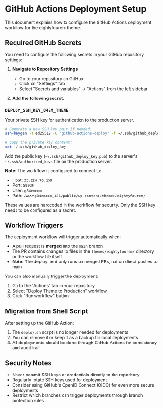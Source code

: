 # GitHub Actions Deployment Setup

This document explains how to configure the GitHub Actions deployment workflow for the eightyfourem theme.

## Required GitHub Secrets

You need to configure the following secrets in your GitHub repository settings:

1. **Navigate to Repository Settings**
   - Go to your repository on GitHub
   - Click on "Settings" tab
   - Select "Secrets and variables" → "Actions" from the left sidebar

2. **Add the following secret:**

### `DEPLOY_SSH_KEY_84EM_THEME`
Your private SSH key for authentication to the production server.
```bash
# Generate a new SSH key pair if needed:
ssh-keygen -t ed25519 -C "github-actions-deploy" -f ~/.ssh/github_deploy_key

# Copy the private key content:
cat ~/.ssh/github_deploy_key
```
Add the public key (`~/.ssh/github_deploy_key.pub`) to the server's `~/.ssh/authorized_keys` file on the production server.

**Note:** The workflow is configured to connect to:
- Host: `35.224.70.159`
- Port: `59939`
- User: `g84emcom`
- Path: `/www/g84emcom_126/public/wp-content/themes/eightyfourem/`

These values are hardcoded in the workflow for security. Only the SSH key needs to be configured as a secret.

## Workflow Triggers

The deployment workflow will trigger automatically when:
- A pull request is **merged** into the `main` branch
- The PR contains changes to files in the `themes/eightyfourem/` directory or the workflow file itself
- **Note:** The deployment only runs on merged PRs, not on direct pushes to main

You can also manually trigger the deployment:
1. Go to the "Actions" tab in your repository
2. Select "Deploy Theme to Production" workflow
3. Click "Run workflow" button

## Migration from Shell Script

After setting up the GitHub Action:
1. The `deploy.sh` script is no longer needed for deployments
2. You can remove it or keep it as a backup for local deployments
3. All deployments should be done through GitHub Actions for consistency and audit trail

## Security Notes

- Never commit SSH keys or credentials directly to the repository
- Regularly rotate SSH keys used for deployment
- Consider using GitHub's OpenID Connect (OIDC) for even more secure deployments
- Restrict which branches can trigger deployments through branch protection rules